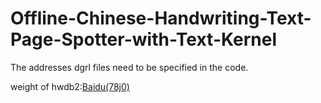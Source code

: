 # Offline-Chinese-Handwriting-Text-Page-Spotter-with-Text-Kernel
The addresses dgrl files  need to be specified in the code.

weight of hwdb2:[Baidu(78j0)](https://pan.baidu.com/s/1RhLz2gNZK_bApd4qAS5BPQ)
